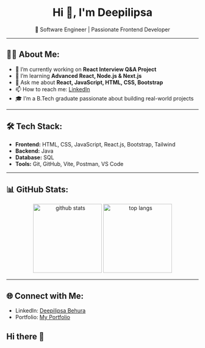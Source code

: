 <h1 align="center">Hi 👋, I'm Deepilipsa</h1>

<p align="center">
  🚀 Software Engineer  | Passionate Frontend Developer
</p>

---

## 👩‍💻 About Me:
- 🔭 I’m currently working on **React Interview Q&A Project**
- 🌱 I’m learning **Advanced React, Node.js & Next.js**
- 💬 Ask me about **React, JavaScript, HTML, CSS, Bootstrap**
- 📫 How to reach me: [LinkedIn](https://www.linkedin.com/in/deepilipsa-behura-31673a282/)
- 🎓 I’m a B.Tech graduate passionate about building real-world projects

---

## 🛠 Tech Stack:
- **Frontend:** HTML, CSS, JavaScript, React.js, Bootstrap, Tailwind  
- **Backend:** Java
- **Database:** SQL 
- **Tools:** Git, GitHub, Vite, Postman, VS Code  

---

## 📊 GitHub Stats:
<p align="center">
  <img src="https://github-readme-stats.vercel.app/api?username=lipsha1234&show_icons=true&theme=radical" alt="github stats" height="180"/>
  <img src="https://github-readme-stats.vercel.app/api/top-langs/?username=lipsha1234&layout=compact&theme=radical" alt="top langs" height="180"/>
</p>

---

## 🌐 Connect with Me:
- LinkedIn: [Deepilipsa Behura](https://www.linkedin.com/in/deepilipsa-behura-31673a282/)  
- Portfolio: [My Portfolio](https://deepilipsa.netlify.app/)  
## Hi there 👋

<!--
**lipsha1234/lipsha1234** is a ✨ _special_ ✨ repository because its `README.md` (this file) appears on your GitHub profile.

Here are some ideas to get you started:

- 🔭 I’m currently working on ...
- 🌱 I’m currently learning ...
- 👯 I’m looking to collaborate on ...
- 🤔 I’m looking for help with ...
- 💬 Ask me about ...
- 📫 How to reach me: ...
- 😄 Pronouns: ...
- ⚡ Fun fact: ...
-->

